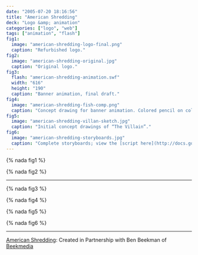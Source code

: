 ```yaml
---
date: "2005-07-20 18:16:56"
title: "American Shredding"
deck: "Logo &amp; animation"
categories: ["logo", "web"]
tags: ["animation", "flash"]
fig1:
  image: "american-shredding-logo-final.png"
  caption: "Refurbished logo."
fig2:
  image: "american-shredding-original.jpg"
  caption: "Original logo."
fig3:
  flash: "american-shredding-animation.swf"
  width: "616"
  height: "190"
  caption: "Banner animation, final draft."
fig4:
  image: "american-shredding-fish-comp.png"
  caption: "Concept drawing for banner animation. Colored pencil on colored paper."
fig5:
  image: "american-shredding-villan-sketch.jpg"
  caption: "Initial concept drawings of “The Villain”."
fig6:
  image: "american-shredding-storyboards.jpg"
  caption: "Complete storyboards; view the [script here](http://docs.google.com/Doc?docid=0AfuMT97t-CJgZGQ3c2traGdfNjBmYmh2czZkYw&amp;hl=en)."
---
```


{% nada fig1 %}

{% nada fig2 %}

---

{% nada fig3 %}

{% nada fig4 %}

{% nada fig5 %}

{% nada fig6 %}

---

[American Shredding](http://americanshredding.com/): Created in Partnership with Ben Beekman of [Beekmedia](http://www.beekmedia.com/)

